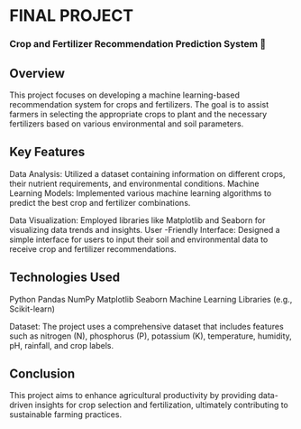 # FINAL PROJECT
 ### Crop and Fertilizer Recommendation Prediction System 🌱
 
## Overview
This project focuses on developing a machine learning-based recommendation system for crops and fertilizers. The goal is to assist farmers in selecting the appropriate crops to plant and the necessary fertilizers based on various environmental and soil parameters.

## Key Features

Data Analysis: Utilized a dataset containing information on different crops, their nutrient requirements, and environmental conditions. Machine Learning Models: Implemented various machine learning algorithms to predict the best crop and fertilizer combinations.

Data Visualization: Employed libraries like Matplotlib and Seaborn for visualizing data trends and insights. User -Friendly Interface: Designed a simple interface for users to input their soil and environmental data to receive crop and fertilizer recommendations.

## Technologies Used

Python Pandas NumPy Matplotlib Seaborn Machine Learning Libraries (e.g., Scikit-learn) 

Dataset: The project uses a comprehensive dataset that includes features such as nitrogen (N), phosphorus (P), potassium (K), temperature, humidity, pH, rainfall, and crop labels.

## Conclusion
This project aims to enhance agricultural productivity by providing data-driven insights for crop selection and fertilization, ultimately contributing to sustainable farming practices.
